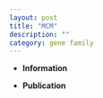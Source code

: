 ```yaml
---
layout: post
title: "MCM"
description: ""
category: gene family
---
```


* **Information**  

* **Publication**  


